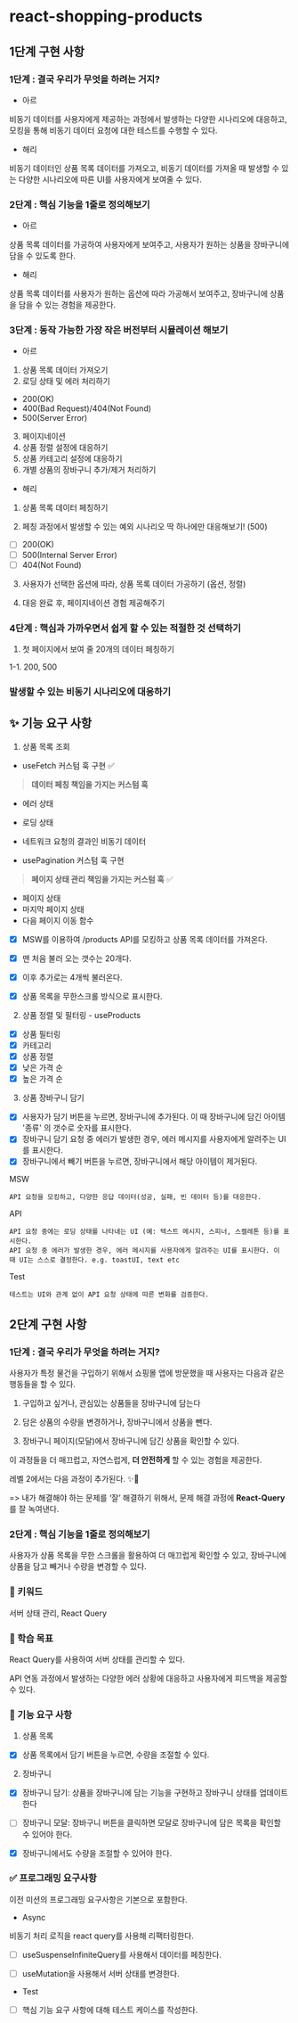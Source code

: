 # react-shopping-products

## 1단계 구현 사항

### 1단계 : 결국 우리가 무엇을 하려는 거지?

- 아르

비동기 데이터를 사용자에게 제공하는 과정에서 발생하는 다양한 시나리오에 대응하고, 모킹을 통해 비동기 데이터 요청에 대한 테스트를 수행할 수 있다.

- 해리

비동기 데이터인 상품 목록 데이터를 가져오고, 비동기 데이터를 가져올 때 발생할 수 있는 다양한 시나리오에 따른 UI를 사용자에게 보여줄 수 있다.

### 2단계 : 핵심 기능을 1줄로 정의해보기

- 아르

상품 목록 데이터를 가공하여 사용자에게 보여주고, 사용자가 원하는 상품을 장바구니에 담을 수 있도록 한다.

- 해리

상품 목록 데이터를 사용자가 원하는 옵션에 따라 가공해서 보여주고, 장바구니에 상품을 담을 수 있는 경험을 제공한다.

### 3단계 : 동작 가능한 가장 작은 버전부터 시뮬레이션 해보기

- 아르

1. 상품 목록 데이터 가져오기
2. 로딩 상태 및 에러 처리하기

- 200(OK)
- 400(Bad Request)/404(Not Found)
- 500(Server Error)

3. 페이지네이션
4. 상품 정렬 설정에 대응하기
5. 상품 카테고리 설정에 대응하기
6. 개별 상품의 장바구니 추가/제거 처리하기

- 해리

1. 상품 목록 데이터 페칭하기

2. 페칭 과정에서 발생할 수 있는 예외 시나리오 딱 하나에만 대응해보기! (500)

- [ ] 200(OK)
- [ ] 500(Internal Server Error)
- [ ] 404(Not Found)

3. 사용자가 선택한 옵션에 따라, 상품 목록 데이터 가공하기 (옵션, 정렬)

4. 대응 완료 후, 페이지네이션 경험 제공해주기

### 4단계 : 핵심과 가까우면서 쉽게 할 수 있는 적절한 것 선택하기

1. 첫 페이지에서 보여 줄 20개의 데이터 페칭하기

1-1. 200, 500

### 발생할 수 있는 비동기 시나리오에 대응하기

## ✨ 기능 요구 사항

1. 상품 목록 조회

- useFetch 커스텀 훅 구현 ✅

> **데이터 페칭 책임을 가지는 커스텀 훅**

- 에러 상태
- 로딩 상태
- 네트워크 요청의 결과인 비동기 데이터

- usePagination 커스텀 훅 구현

> **페이지 상태 관리 책임을 가지는 커스텀 훅** ✅

- 페이지 상태
- 마지막 페이지 상태
- 다음 페이지 이동 함수

- [x] MSW를 이용하여 /products API를 모킹하고 상품 목록 데이터를 가져온다.

- [x] 맨 처음 불러 오는 갯수는 20개다.
- [x] 이후 추가로는 4개씩 불러온다.
- [x] 상품 목록을 무한스크롤 방식으로 표시한다.

2. 상품 정렬 및 필터링 - useProducts

- [x] 상품 필터링
- [x] 카테고리
- [x] 상품 정렬
- [x] 낮은 가격 순
- [x] 높은 가격 순

3. 상품 장바구니 담기

- [x] 사용자가 담기 버튼을 누르면, 장바구니에 추가된다. 이 때 장바구니에 담긴 아이템 '종류' 의 갯수로 숫자를 표시한다.
- [x] 장바구니 담기 요청 중 에러가 발생한 경우, 에러 메시지를 사용자에게 알려주는 UI를 표시한다.
- [x] 장바구니에서 빼기 버튼을 누르면, 장바구니에서 해당 아이템이 제거된다.

MSW

    API 요청을 모킹하고, 다양한 응답 데이터(성공, 실패, 빈 데이터 등)를 대응한다.

API

    API 요청 중에는 로딩 상태를 나타내는 UI (예: 텍스트 메시지, 스피너, 스켈레톤 등)를 표시한다.
    API 요청 중 에러가 발생한 경우, 에러 메시지를 사용자에게 알려주는 UI를 표시한다. 이 때 UI는 스스로 결정한다. e.g. toastUI, text etc

Test

    테스트는 UI와 관계 없이 API 요청 상태에 따른 변화를 검증한다.

## 2단계 구현 사항

### 1단계 : 결국 우리가 무엇을 하려는 거지?

사용자가 특정 물건을 구입하기 위해서 쇼핑몰 앱에 방문했을 때 사용자는 다음과 같은 행동들을 할 수 있다.

1. 구입하고 싶거나, 관심있는 상품들을 장바구니에 담는다

2. 담은 상품의 수량을 변경하거나, 장바구니에서 상품을 뺀다.

3. 장바구니 페이지(모달)에서 장바구니에 담긴 상품을 확인할 수 있다.

이 과정들을 더 매끄럽고, 자연스럽게, **더 안전하게** 할 수 있는 경험을 제공한다.

레벨 2에서는 다음 과정이 추가된다. ✨🧚

=> 내가 해결해야 하는 문제를 ‘잘’ 해결하기 위해서, 문제 해결 과정에 **React-Query**를 잘 녹여낸다.

### 2단계 : 핵심 기능을 1줄로 정의해보기

사용자가 상품 목록을 무한 스크롤을 활용하여 더 매끄럽게 확인할 수 있고, 장바구니에 상품을 담고 빼거나 수량을 변경할 수 있다.

### 🔑 키워드

서버 상태 관리, React Query

### 📍 학습 목표

React Query를 사용하여 서버 상태를 관리할 수 있다.

API 연동 과정에서 발생하는 다양한 에러 상황에 대응하고 사용자에게 피드백을 제공할 수 있다.

### 🎯 기능 요구 사항

1. 상품 목록

- [x] 상품 목록에서 담기 버튼을 누르면, 수량을 조절할 수 있다.

2. 장바구니

- [x] 장바구니 담기: 상품을 장바구니에 담는 기능을 구현하고 장바구니 상태를 업데이트한다

- [ ] 장바구니 모달: 장바구니 버튼을 클릭하면 모달로 장바구니에 담은 목록을 확인할 수 있어야 한다.

- [x] 장바구니에서도 수량을 조절할 수 있어야 한다.

### ✅ 프로그래밍 요구사항

이전 미션의 프로그래밍 요구사항은 기본으로 포함한다.

- Async

비동기 처리 로직을 react query를 사용해 리팩터링한다.

- [ ] useSuspenseInfiniteQuery를 사용해서 데이터를 페칭한다.

- [ ] useMutation을 사용해서 서버 상태를 변경한다.

- Test

- [ ] 핵심 기능 요구 사항에 대해 테스트 케이스를 작성한다.
